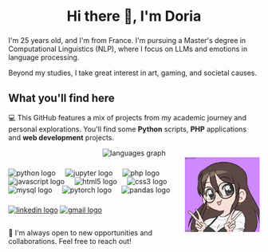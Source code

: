 <h1 align="center">Hi there 👋, I'm Doria</h1>

###

I'm 25 years old, and I'm from France. I'm pursuing a Master's degree in Computational Linguistics (NLP), where I focus on LLMs and emotions in language processing.  

Beyond my studies, I take great interest in art, gaming, and societal causes.


## What you'll find here
💻 This GitHub features a mix of projects from my academic journey and personal explorations. You'll find some **Python** scripts, **PHP** applications and **web development** projects.


<div align="center">
  <img src="https://github-readme-stats.vercel.app/api/top-langs?username=bonzid&locale=en&hide_title=false&layout=compact&card_width=320&langs_count=6&theme=omni&hide_border=true&order=2" height="150" alt="languages graph"/>
</div>

<img align="right" width="150" height="150" src="hi.gif"  />

###
###

<div align="left">
  <img src="https://cdn.jsdelivr.net/gh/devicons/devicon/icons/python/python-original.svg" height="30" alt="python logo"  />
  <img width="12" />
  <img src="https://cdn.jsdelivr.net/gh/devicons/devicon/icons/jupyter/jupyter-original.svg" height="30" alt="jupyter logo"  />
  <img width="12" />
  <img src="https://cdn.jsdelivr.net/gh/devicons/devicon/icons/php/php-original.svg" height="30" alt="php logo"  />
  <img width="12" />
  <img src="https://cdn.jsdelivr.net/gh/devicons/devicon/icons/javascript/javascript-original.svg" height="30" alt="javascript logo"  />
  <img width="12" />
  <img src="https://cdn.jsdelivr.net/gh/devicons/devicon/icons/html5/html5-original.svg" height="30" alt="html5 logo"  />
  <img width="12" />
  <img src="https://cdn.jsdelivr.net/gh/devicons/devicon/icons/css3/css3-original.svg" height="30" alt="css3 logo"  />
  <img width="12" />
  <img src="https://cdn.jsdelivr.net/gh/devicons/devicon/icons/mysql/mysql-original.svg" height="30" alt="mysql logo"  />
  <img width="12" />
  <img src="https://cdn.jsdelivr.net/gh/devicons/devicon/icons/pytorch/pytorch-original.svg" height="30" alt="pytorch logo"  />
  <img width="12" />
  <img src="https://cdn.jsdelivr.net/gh/devicons/devicon/icons/pandas/pandas-original.svg" height="30" alt="pandas logo"  />
</div>

###


<div align="left">
<a href="https://www.linkedin.com/in/doria-bonzi/" target="_blank">  <img src="https://img.shields.io/static/v1?message=LinkedIn&logo=linkedin&label=&color=0077B5&logoColor=white&labelColor=&style=for-the-badge" height="35" alt="linkedin logo"  /></a>
<a href="mailto:bonzidoria@gmail.com" target="_blank"><img src="https://img.shields.io/static/v1?message=Gmail&logo=gmail&label=&color=D14836&logoColor=white&labelColor=&style=for-the-badge" height="35" alt="gmail logo"  /></a>
</div>


##

🤝 I'm always open to new opportunities and collaborations. Feel free to reach out!
